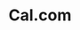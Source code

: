 ---
blog: https://cal.com/blog/
codehost: https://github.com/https://github.com/calcom
logohandle: cal
sort: calcom
title: Cal.com
twitter: https://x.com/calcom
website: https://cal.com/
---